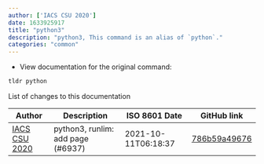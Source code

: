 ```yaml
---
author: ['IACS CSU 2020']
date: 1633925917
title: "python3"
description: "python3, This command is an alias of `python`."
categories: "common"
---
```

- View documentation for the original command:

```bash
tldr python
```
List of changes to this documentation


Author | Description | ISO 8601 Date | GitHub link
------|-----|-----|-----
[IACS CSU 2020](mailto:87594404+iacs-csu-2020@users.noreply.github.com) | python3, runlim: add page (#6937) | 2021-10-11T06:18:37 | [786b59a49676](https://github.com/tldr-pages/tldr/commit/786b59a4967633889b3fbdab2aad19f83e70173e)

